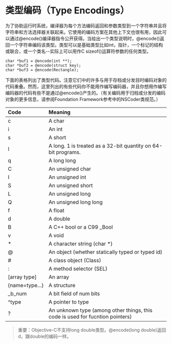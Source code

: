 # 类型编码（Type Encodings）

为了协助运行时系统，编译器为每个方法编码返回和参数类型到一个字符串并且将字符串和方法选择器关联起来。它使用的编码方案在其他上下文也很有用，因此可以通过@encode\(\)编译器指令公开获得。当给出一个类型说明时，@encode\(\)返回一个字符串编码该类型。类型可以是基础类型比如int，指针，一个标记的结构或联合，或一个类名--实际上可以用作C sizeof\(\)运算符参数的任何类型。

```
char *buf1 = @encode(int **);
char *buf2 = @encode(struct key);
char *buf3 = @encode(Rectangle);
```

下面的表格列出了类型代码。注意它们中的许多与用于存档或分发目时编码对象的代码重叠。然而，这里列出的有些代码你不能用作编写编码器，并且你想用作编写编码器的代码有些不是通过@encode\(\)产生的。（有关编码用于归档或分发的编码对象的更多信息，请参阅Foundation Framework参考中的NSCoder类规范。）

| Code | Meaning |
| :--- | :--- |
| c | A char |
| i | An int |
| s | A short |
| l | A long. 1 is treated as a 32-bit quantity on 64-bit programs. |
| q | A long long |
| C | An unsigned char |
| I | An unsigned int |
| S | An unsigned short |
| L | An unsigned long |
| Q | An unsigned long long |
| f | A float |
| d | A double |
| B | A C++ bool or a C99 \_Bool |
| v | A void |
| \* | A character string \(char \*\) |
| @ | An object \(whether statically typed or typed id\) |
| \# | A class object \(Class\) |
| : | A method selector \(SEL\) |
| \[array type\] | An array |
| {name=type...} | A structure |
| \_b\_num | A bit field of num bits |
| ^type | A pointer to type |
| ? | An unknown type \(among other things, this code is used for fucntion pointers\) |

> 重要：Objective-C不支持long double类型。@encode\(long double\)返回d，跟double的编码一样。





